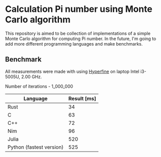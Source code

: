 # Calculation Pi number using Monte Carlo algorithm

This repository is aimed to be collection of implementations of a simple Monte Carlo algorithm for computing Pi number. In the future, I'm going to add more different programming languages and make benchmarks.


## Benchmark
All measurements were made with using [Hyperfine](https://github.com/sharkdp/hyperfine) on laptop Intel i3-5005U, 2.00 GHz.

Number of iterations - 1_000_000

| Language    | Result [ms] |
| ----------- | ----------- |
| Rust        | 34          |
|C | 63 |
|C++ | 72 |
| Nim | 96 |
| Julia | 520 |
| Python (fastest version) | 525 |